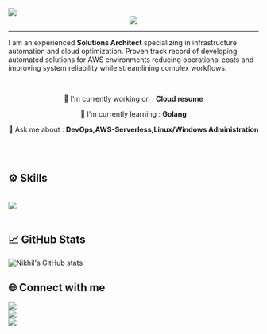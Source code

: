 <img src="https://visitor-badge.laobi.icu/badge?page_id=N1kh1lS1ngh25.N1kh1lS1ngh25" />

<div align="center">
    <img src="https://readme-typing-svg.herokuapp.com/?font=Righteous&size=35&center=true&vCenter=true&width=500&height=70&duration=3000&lines=Hi+👋+I'm+Nikhil;" />
</div>

<hr>
<p>I am an experienced <b>Solutions Architect</b> specializing in infrastructure automation and cloud optimization. Proven track record of developing automated solutions for AWS environments reducing operational costs and improving system reliability while streamlining complex workflows.</p>
<br/>
<div align="center">
 
 🔭 I’m currently working on : **Cloud resume**
 
 🌱 I’m currently learning : **Golang**

💬 Ask me about : **DevOps,AWS-Serverless,Linux/Windows Administration**
 </div>
 <br/>

<br/>
<h2>⚙️ Skills</h2>

<br/>
<div>
    <img src="https://skillicons.dev/icons?i=aws,terraform,python,golang,bash,powershell,html,css,mysql,linux,jenkins,githubactions,docker,git,bitbucket,grafana&perline=8"/><br>
</div>
<br/>
<h2> 📈 GitHub Stats</h2>

![Nikhil's GitHub stats](https://github-readme-stats.vercel.app/api?username=0NikhilSingh&show_icons=true&theme=radical)

<h2> 🌐 Connect with me</h2>

<div > 
  <a href="mailto:0nikhilsingh5@gmail.com">
    <img src="https://img.shields.io/badge/Gmail-333333?style=for-the-badge&logo=gmail&logoColor=red" />
  </a>
  <br>
  <a href="https://www.linkedin.com/in/nikhilsingh08/" target="_blank">
    <img src="https://img.shields.io/badge/LinkedIn-0077B5?style=for-the-badge&logo=linkedin&logoColor=white" target="_blank" />
  </a>
  <br>
  <a href="https://github.com/N1kh1lS1ngh25" target="_blank">
     <img src="https://img.shields.io/badge/GitHub-100000?style=for-the-badge&logo=github&logoColor=white" target="_blank" />
  </a>
</div>
